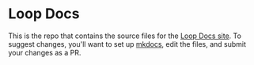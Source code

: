 # Loop Docs

This is the repo that contains the source files for the [Loop Docs site](https://loopkit.github.io/loopdocs). 
To suggest changes, you'll want to set up [mkdocs](http://www.mkdocs.org/), edit the files, and submit
your changes as a PR.


